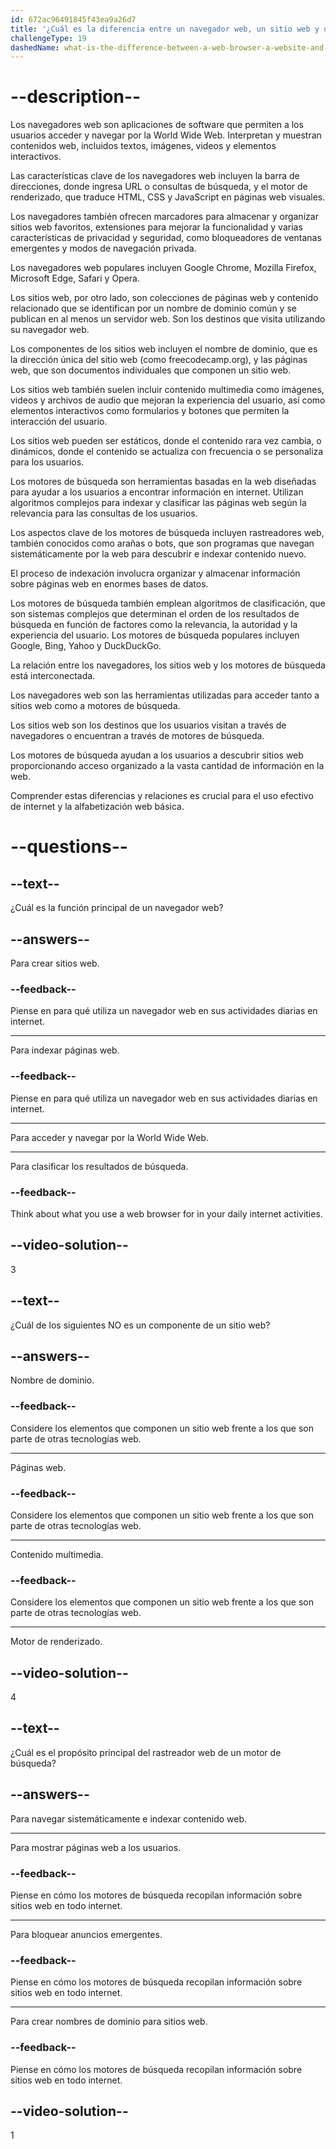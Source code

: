 ```yaml
---
id: 672ac96491845f43ea9a26d7
title: '¿Cuál es la diferencia entre un navegador web, un sitio web y un motor de búsqueda?'
challengeType: 19
dashedName: what-is-the-difference-between-a-web-browser-a-website-and-a-search-engine
---
```


# --description--

Los navegadores web son aplicaciones de software que permiten a los usuarios acceder y navegar por la World Wide Web. Interpretan y muestran contenidos web, incluidos textos, imágenes, videos y elementos interactivos.

Las características clave de los navegadores web incluyen la barra de direcciones, donde ingresa URL o consultas de búsqueda, y el motor de renderizado, que traduce HTML, CSS y JavaScript en páginas web visuales.

Los navegadores también ofrecen marcadores para almacenar y organizar sitios web favoritos, extensiones para mejorar la funcionalidad y varias características de privacidad y seguridad, como bloqueadores de ventanas emergentes y modos de navegación privada.

Los navegadores web populares incluyen Google Chrome, Mozilla Firefox, Microsoft Edge, Safari y Opera.

Los sitios web, por otro lado, son colecciones de páginas web y contenido relacionado que se identifican por un nombre de dominio común y se publican en al menos un servidor web. Son los destinos que visita utilizando su navegador web.

Los componentes de los sitios web incluyen el nombre de dominio, que es la dirección única del sitio web (como freecodecamp.org), y las páginas web, que son documentos individuales que componen un sitio web.

Los sitios web también suelen incluir contenido multimedia como imágenes, videos y archivos de audio que mejoran la experiencia del usuario, así como elementos interactivos como formularios y botones que permiten la interacción del usuario.

Los sitios web pueden ser estáticos, donde el contenido rara vez cambia, o dinámicos, donde el contenido se actualiza con frecuencia o se personaliza para los usuarios.

Los motores de búsqueda son herramientas basadas en la web diseñadas para ayudar a los usuarios a encontrar información en internet. Utilizan algoritmos complejos para indexar y clasificar las páginas web según la relevancia para las consultas de los usuarios.

Los aspectos clave de los motores de búsqueda incluyen rastreadores web, también conocidos como arañas o bots, que son programas que navegan sistemáticamente por la web para descubrir e indexar contenido nuevo.

El proceso de indexación involucra organizar y almacenar información sobre páginas web en enormes bases de datos.

Los motores de búsqueda también emplean algoritmos de clasificación, que son sistemas complejos que determinan el orden de los resultados de búsqueda en función de factores como la relevancia, la autoridad y la experiencia del usuario. Los motores de búsqueda populares incluyen Google, Bing, Yahoo y DuckDuckGo.

La relación entre los navegadores, los sitios web y los motores de búsqueda está interconectada.

Los navegadores web son las herramientas utilizadas para acceder tanto a sitios web como a motores de búsqueda.

Los sitios web son los destinos que los usuarios visitan a través de navegadores o encuentran a través de motores de búsqueda.

Los motores de búsqueda ayudan a los usuarios a descubrir sitios web proporcionando acceso organizado a la vasta cantidad de información en la web.

Comprender estas diferencias y relaciones es crucial para el uso efectivo de internet y la alfabetización web básica.

# --questions--

## --text--

¿Cuál es la función principal de un navegador web?

## --answers--

Para crear sitios web.

### --feedback--

Piense en para qué utiliza un navegador web en sus actividades diarias en internet.

---

Para indexar páginas web.

### --feedback--

Piense en para qué utiliza un navegador web en sus actividades diarias en internet.

---

Para acceder y navegar por la World Wide Web.

---

Para clasificar los resultados de búsqueda.

### --feedback--

Think about what you use a web browser for in your daily internet activities.

## --video-solution--

3

## --text--

¿Cuál de los siguientes NO es un componente de un sitio web?

## --answers--

Nombre de dominio.

### --feedback--

Considere los elementos que componen un sitio web frente a los que son parte de otras tecnologías web.

---

Páginas web.

### --feedback--

Considere los elementos que componen un sitio web frente a los que son parte de otras tecnologías web.

---

Contenido multimedia.

### --feedback--

Considere los elementos que componen un sitio web frente a los que son parte de otras tecnologías web.

---

Motor de renderizado.

## --video-solution--

4

## --text--

¿Cuál es el propósito principal del rastreador web de un motor de búsqueda?

## --answers--

Para navegar sistemáticamente e indexar contenido web.

---

Para mostrar páginas web a los usuarios.

### --feedback--

Piense en cómo los motores de búsqueda recopilan información sobre sitios web en todo internet.

---

Para bloquear anuncios emergentes.

### --feedback--

Piense en cómo los motores de búsqueda recopilan información sobre sitios web en todo internet.

---

Para crear nombres de dominio para sitios web.

### --feedback--

Piense en cómo los motores de búsqueda recopilan información sobre sitios web en todo internet.

## --video-solution--

1
